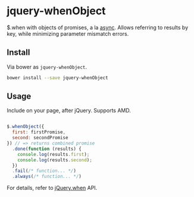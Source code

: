 jquery-whenObject
=================

$.when with objects of promises, a la [async](https://github.com/caolan/async).
Allows referring to results by key, while minimizing parameter mismatch errors.

## Install

Via bower as `jquery-whenObject`.

```sh
bower install --save jquery-whenObject
```

## Usage

Include on your page, after jQuery. Supports AMD.

```js

$.whenObject({
  first: firstPromise,
  second: secondPromise
}) // => returns combined promise
  .done(function (results) {
    console.log(results.first);
    console.log(results.second);
  })
  .fail(/* function... */)
  .always(/* function... */)

```

For details, refer to [jQuery.when](http://api.jquery.com/jQuery.when/) API.

